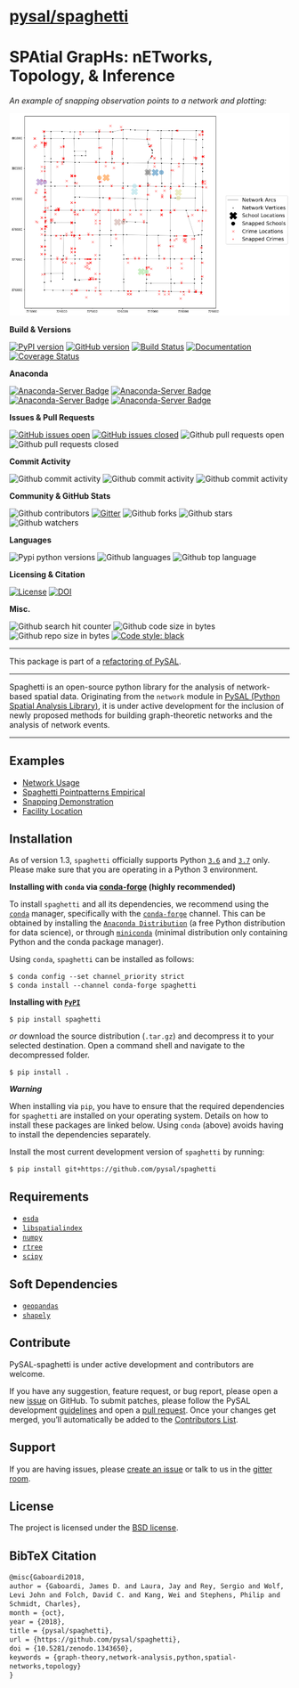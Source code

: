 
[pysal/spaghetti](http://pysal.org/spaghetti/)
=========================================================

SPAtial GrapHs: nETworks, Topology, & Inference
===============================================

*An example of snapping observation points to a network and plotting:*

![snap_plot](figs/snap_plot.png)



**Build & Versions**

[![PyPI version](https://badge.fury.io/py/spaghetti.svg)](https://badge.fury.io/py/spaghetti) [![GitHub version](https://img.shields.io/github/release/pysal/spaghetti.svg)](https://img.shields.io/github/release/pysal/spaghetti) [![Build Status](https://travis-ci.org/pysal/spaghetti.svg?branch=master)](https://travis-ci.org/pysal/spaghetti) [![Documentation](https://img.shields.io/static/v1.svg?label=docs&message=current&color=9cf)](http://pysal.org/spaghetti/) [![Coverage Status](https://coveralls.io/repos/github/pysal/spaghetti/badge.svg)](https://coveralls.io/github/pysal/spaghetti)


**Anaconda**

[![Anaconda-Server Badge](https://anaconda.org/conda-forge/spaghetti/badges/version.svg)](https://anaconda.org/conda-forge/spaghetti) [![Anaconda-Server Badge](https://anaconda.org/conda-forge/spaghetti/badges/platforms.svg)](https://anaconda.org/conda-forge/spaghetti) [![Anaconda-Server Badge](https://anaconda.org/conda-forge/spaghetti/badges/downloads.svg)](https://anaconda.org/conda-forge/spaghetti) [![Anaconda-Server Badge](https://anaconda.org/conda-forge/spaghetti/badges/installer/conda.svg)](https://conda.anaconda.org/conda-forge)

**Issues & Pull Requests**

[![GitHub issues open](https://img.shields.io/github/issues/pysal/spaghetti.svg?maxAge=3600)](https://github.com/pysal/spaghetti/issues) [![GitHub issues closed](https://img.shields.io/github/issues-closed/pysal/spaghetti.svg?maxAge=3600)](https://github.com/pysal/spaghetti/issues) ![Github pull requests open](https://img.shields.io/github/issues-pr/pysal/spaghetti.svg) ![Github pull requests closed](https://img.shields.io/github/issues-pr-closed/pysal/spaghetti.svg)

**Commit Activity**

![Github commit activity](https://img.shields.io/github/commit-activity/y/pysal/spaghetti.svg) ![Github commit activity](https://img.shields.io/github/commit-activity/4w/pysal/spaghetti.svg) ![Github commit activity](https://img.shields.io/github/commit-activity/w/pysal/spaghetti.svg) 


**Community & GitHub Stats**

![Github contributors](https://img.shields.io/github/contributors/pysal/spaghetti.svg) [![Gitter](https://badges.gitter.im/pysal/Spaghetti.svg)](https://gitter.im/pysal/Spaghetti?utm_source=badge&utm_medium=badge&utm_campaign=pr-badge) ![Github forks](https://img.shields.io/github/forks/pysal/spaghetti.svg?style=social&label=Forks) ![Github stars](https://img.shields.io/github/stars/pysal/spaghetti.svg?style=social&label=Stars) ![Github watchers](https://img.shields.io/github/watchers/pysal/spaghetti.svg?style=social&label=Watchers)

**Languages**

![Pypi python versions](https://img.shields.io/pypi/pyversions/spaghetti.svg) ![Github languages](https://img.shields.io/github/languages/count/pysal/spaghetti.svg) ![Github top language](https://img.shields.io/github/languages/top/pysal/spaghetti.svg)


**Licensing & Citation**

[![License](https://img.shields.io/badge/License-BSD%203--Clause-blue.svg)](https://opensource.org/licenses/BSD-3-Clause) [![DOI](https://zenodo.org/badge/88305306.svg)](https://zenodo.org/badge/latestdoi/88305306)

**Misc.**

![Github search hit counter](https://img.shields.io/github/search/pysal/spaghetti/goto.svg) ![Github code size in bytes](https://img.shields.io/github/languages/code-size/pysal/spaghetti.svg) ![Github repo size in bytes](https://img.shields.io/github/repo-size/pysal/spaghetti.svg) [![Code style: black](https://img.shields.io/badge/code%20style-black-000000.svg)](https://github.com/psf/black)

--------------------------------------

This package is part of a [refactoring of PySAL](https://github.com/pysal/pysal/wiki/PEP-13:-Refactor-PySAL-Using-Submodules).

--------------------------------------

Spaghetti is an open-source python library for the analysis of network-based spatial data. Originating from the `network` module in [PySAL (Python Spatial Analysis Library)](http://pysal.org), it is under active development for the inclusion of newly proposed methods for building graph-theoretic networks and the analysis of network events.

-------------------------------


Examples
--------
* [Network Usage](https://github.com/pysal/spaghetti/blob/master/notebooks/Network_Usage.ipynb)
* [Spaghetti Pointpatterns Empirical](https://github.com/pysal/spaghetti/blob/master/notebooks/Spaghetti_Pointpatterns_Empirical.ipynb)
* [Snapping Demonstration](https://github.com/pysal/spaghetti/blob/master/notebooks/Snapping_Demonstration.ipynb)
* [Facility Location](https://github.com/pysal/spaghetti/blob/master/notebooks/Facility_Location.ipynb)


Installation
------------

As of version 1.3, `spaghetti` officially supports Python [`3.6`](https://docs.python.org/3.6/) and [`3.7`](https://docs.python.org/3.7/) only. Please make sure that you are operating in a Python 3 environment.

**Installing with `conda` via [conda-forge](https://github.com/conda-forge/spaghetti-feedstock) (highly recommended)**

To install `spaghetti` and all its dependencies, we recommend using the [`conda`](https://docs.conda.io/en/latest/)
manager, specifically with the [`conda-forge`](https://conda-forge.org) channel. This can be obtained by installing the [`Anaconda Distribution`](https://docs.continuum.io/anaconda/) (a free Python distribution for data science), or through [`miniconda`](https://docs.conda.io/en/latest/miniconda.html) (minimal distribution only containing Python and the conda package manager). 

Using `conda`, `spaghetti` can be installed as follows:
```
$ conda config --set channel_priority strict
$ conda install --channel conda-forge spaghetti
```

**Installing with [`PyPI`](https://pypi.org/project/spaghetti/)**
```
$ pip install spaghetti
```
*or* download the source distribution (`.tar.gz`) and decompress it to your selected destination. Open a command shell and navigate to the decompressed folder.
```
$ pip install .
```

***Warning***

When installing via `pip`, you have to ensure that the required dependencies for `spaghetti` are installed on your operating system. Details on how to install these packages are linked below. Using `conda` (above) avoids having to install the dependencies separately.

Install the most current development version of `spaghetti` by running:

```
$ pip install git+https://github.com/pysal/spaghetti
```


Requirements
------------
- [`esda`](https://esda.readthedocs.io/en/latest/)
- [`libspatialindex`](https://libspatialindex.org/index.html)
- [`numpy`](https://numpy.org/devdocs/)
- [`rtree`](http://toblerity.org/rtree/install.html)
- [`scipy`](http://scipy.github.io/devdocs/)

Soft Dependencies
-----------------
- [`geopandas`](http://geopandas.org/install.html)
- [`shapely`](https://shapely.readthedocs.io/en/latest/)

Contribute
----------

PySAL-spaghetti is under active development and contributors are welcome.

If you have any suggestion, feature request, or bug report, please open a new [issue](https://github.com/pysal/spaghetti/issues) on GitHub. To submit patches, please follow the PySAL development [guidelines](https://github.com/pysal/pysal/wiki) and open a [pull request](https://github.com/pysal/spaghetti). Once your changes get merged, you’ll automatically be added to the [Contributors List](https://github.com/pysal/spaghetti/graphs/contributors).

Support
-------

If you are having issues, please [create an issue](https://github.com/pysal/spaghetti/issues) or talk to us in the [gitter room](https://gitter.im/pysal/spaghetti).

License
-------

The project is licensed under the [BSD license](https://github.com/pysal/spaghetti/blob/master/LICENSE.txt).

BibTeX Citation
---------------

```
@misc{Gaboardi2018,
author = {Gaboardi, James D. and Laura, Jay and Rey, Sergio and Wolf, Levi John and Folch, David C. and Kang, Wei and Stephens, Philip and Schmidt, Charles},
month = {oct},
year = {2018},
title = {pysal/spaghetti},
url = {https://github.com/pysal/spaghetti},
doi = {10.5281/zenodo.1343650},
keywords = {graph-theory,network-analysis,python,spatial-networks,topology}
}
```


